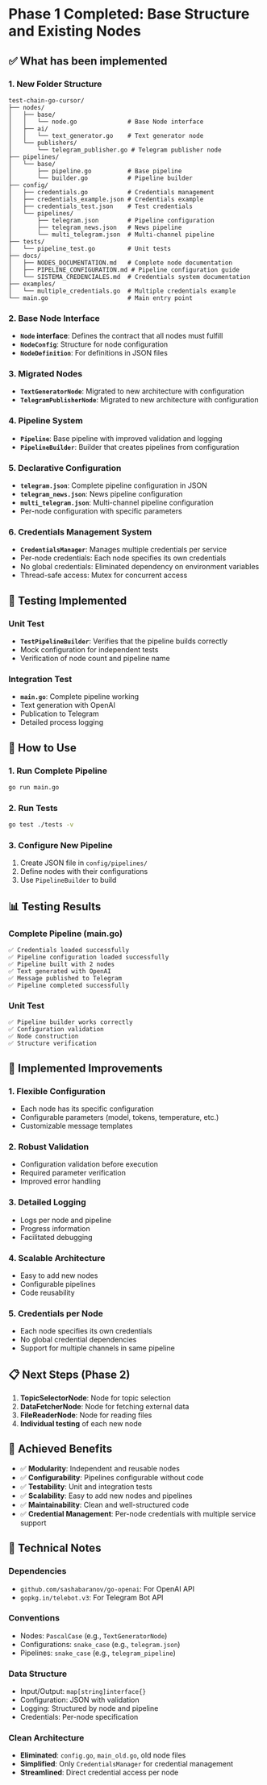 # Phase 1 Completed: Base Structure and Existing Nodes

## ✅ What has been implemented

### 1. New Folder Structure
```
test-chain-go-cursor/
├── nodes/
│   ├── base/
│   │   └── node.go              # Base Node interface
│   ├── ai/
│   │   └── text_generator.go    # Text generator node
│   └── publishers/
│       └── telegram_publisher.go # Telegram publisher node
├── pipelines/
│   └── base/
│       ├── pipeline.go          # Base pipeline
│       └── builder.go           # Pipeline builder
├── config/
│   ├── credentials.go           # Credentials management
│   ├── credentials_example.json # Credentials example
│   ├── credentials_test.json    # Test credentials
│   └── pipelines/
│       ├── telegram.json        # Pipeline configuration
│       ├── telegram_news.json   # News pipeline
│       └── multi_telegram.json  # Multi-channel pipeline
├── tests/
│   └── pipeline_test.go         # Unit tests
├── docs/
│   ├── NODES_DOCUMENTATION.md   # Complete node documentation
│   ├── PIPELINE_CONFIGURATION.md # Pipeline configuration guide
│   └── SISTEMA_CREDENCIALES.md  # Credentials system documentation
├── examples/
│   └── multiple_credentials.go  # Multiple credentials example
└── main.go                      # Main entry point
```

### 2. Base Node Interface
- **`Node` interface**: Defines the contract that all nodes must fulfill
- **`NodeConfig`**: Structure for node configuration
- **`NodeDefinition`**: For definitions in JSON files

### 3. Migrated Nodes
- **`TextGeneratorNode`**: Migrated to new architecture with configuration
- **`TelegramPublisherNode`**: Migrated to new architecture with configuration

### 4. Pipeline System
- **`Pipeline`**: Base pipeline with improved validation and logging
- **`PipelineBuilder`**: Builder that creates pipelines from configuration

### 5. Declarative Configuration
- **`telegram.json`**: Complete pipeline configuration in JSON
- **`telegram_news.json`**: News pipeline configuration
- **`multi_telegram.json`**: Multi-channel pipeline configuration
- Per-node configuration with specific parameters

### 6. Credentials Management System
- **`CredentialsManager`**: Manages multiple credentials per service
- Per-node credentials: Each node specifies its own credentials
- No global credentials: Eliminated dependency on environment variables
- Thread-safe access: Mutex for concurrent access

## 🧪 Testing Implemented

### Unit Test
- **`TestPipelineBuilder`**: Verifies that the pipeline builds correctly
- Mock configuration for independent tests
- Verification of node count and pipeline name

### Integration Test
- **`main.go`**: Complete pipeline working
- Text generation with OpenAI
- Publication to Telegram
- Detailed process logging

## 🚀 How to Use

### 1. Run Complete Pipeline
```bash
go run main.go
```

### 2. Run Tests
```bash
go test ./tests -v
```

### 3. Configure New Pipeline
1. Create JSON file in `config/pipelines/`
2. Define nodes with their configurations
3. Use `PipelineBuilder` to build

## 📊 Testing Results

### Complete Pipeline (main.go)
```
✅ Credentials loaded successfully
✅ Pipeline configuration loaded successfully
✅ Pipeline built with 2 nodes
✅ Text generated with OpenAI
✅ Message published to Telegram
✅ Pipeline completed successfully
```

### Unit Test
```
✅ Pipeline builder works correctly
✅ Configuration validation
✅ Node construction
✅ Structure verification
```

## 🔧 Implemented Improvements

### 1. Flexible Configuration
- Each node has its specific configuration
- Configurable parameters (model, tokens, temperature, etc.)
- Customizable message templates

### 2. Robust Validation
- Configuration validation before execution
- Required parameter verification
- Improved error handling

### 3. Detailed Logging
- Logs per node and pipeline
- Progress information
- Facilitated debugging

### 4. Scalable Architecture
- Easy to add new nodes
- Configurable pipelines
- Code reusability

### 5. Credentials per Node
- Each node specifies its own credentials
- No global credential dependencies
- Support for multiple channels in same pipeline

## 📋 Next Steps (Phase 2)

1. **TopicSelectorNode**: Node for topic selection
2. **DataFetcherNode**: Node for fetching external data
3. **FileReaderNode**: Node for reading files
4. **Individual testing** of each new node

## 🎯 Achieved Benefits

- ✅ **Modularity**: Independent and reusable nodes
- ✅ **Configurability**: Pipelines configurable without code
- ✅ **Testability**: Unit and integration tests
- ✅ **Scalability**: Easy to add new nodes and pipelines
- ✅ **Maintainability**: Clean and well-structured code
- ✅ **Credential Management**: Per-node credentials with multiple service support

## 📝 Technical Notes

### Dependencies
- `github.com/sashabaranov/go-openai`: For OpenAI API
- `gopkg.in/telebot.v3`: For Telegram Bot API

### Conventions
- Nodes: `PascalCase` (e.g., `TextGeneratorNode`)
- Configurations: `snake_case` (e.g., `telegram.json`)
- Pipelines: `snake_case` (e.g., `telegram_pipeline`)

### Data Structure
- Input/Output: `map[string]interface{}`
- Configuration: JSON with validation
- Logging: Structured by node and pipeline
- Credentials: Per-node specification

### Clean Architecture
- **Eliminated**: `config.go`, `main_old.go`, old node files
- **Simplified**: Only `CredentialsManager` for credential management
- **Streamlined**: Direct credential access per node 
